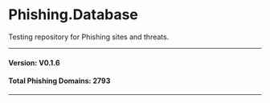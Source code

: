 # Phishing.Database
Testing repository for Phishing sites and threats.

_______________
#### Version: V0.1.6
#### Total Phishing Domains: 2793
____________________

